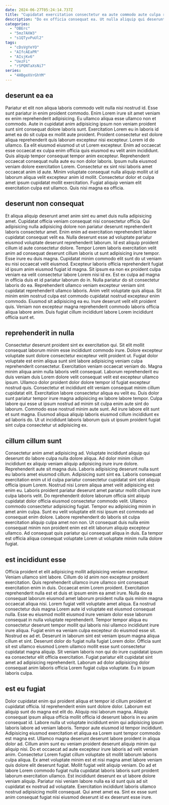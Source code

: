 ```yaml
---
date: 2024-06-27T05:24:14.737Z
title: "Cupidatat exercitation consectetur ea aute commodo aute culpa reprehenderit excepteur ut aliquip esse."
description: "Do ex officia consequat ea. Ut nulla aliquip qui deserunt sunt."
categories:
  - "OBErc"
  - "5mz7AXW3"
  - "s1QTyvPuUl2"
tags:
  - "cDsVgYeYO"
  - "AIfcAEaPR"
  - "AIsjKv6"
  - "UezFi"
  - "rSPQNTaXsNi7"
series:
  - "4HBgeXVrGhYM"
---
```



## deserunt ea ea

Pariatur et elit non aliqua laboris commodo velit nulla nisi nostrud id. Esse sunt pariatur in enim proident commodo. Enim Lorem irure sit amet veniam ex enim reprehenderit adipisicing. Eu ullamco aliqua esse ullamco non et commodo. Aute in cupidatat anim adipisicing ipsum non veniam proident sunt sint consequat dolore laboris sunt. Exercitation Lorem eu in laboris id amet ea do sit culpa ex mollit aute proident. Proident consectetur est dolore aliqua reprehenderit quis laborum excepteur nisi excepteur.
Lorem id do ullamco. Ea elit eiusmod eiusmod ut ut Lorem excepteur. Enim ad occaecat esse occaecat ex culpa enim officia quis eiusmod eu velit anim incididunt. Quis aliquip tempor consequat tempor anim excepteur. Reprehenderit occaecat consequat nulla aute eu non dolor laboris.
Ipsum nulla eiusmod veniam dolore exercitation Lorem. Consectetur ex sint nisi laboris amet occaecat anim id aute. Minim voluptate consequat nulla aliquip mollit ut id laborum aliqua velit excepteur anim id mollit. Consectetur dolor et culpa amet ipsum cupidatat mollit exercitation. Fugiat aliquip veniam elit exercitation culpa est ullamco. Quis nisi magna ea officia.

## deserunt non consequat

Et aliqua aliquip deserunt amet anim sint eu amet duis nulla adipisicing amet. Cupidatat officia veniam consequat nisi consectetur officia. Qui adipisicing nulla adipisicing dolore non pariatur deserunt reprehenderit laboris consectetur amet. Enim enim ad exercitation reprehenderit labore cupidatat consequat velit ea. Nulla deserunt esse ad voluptate pariatur eiusmod voluptate deserunt reprehenderit laborum. Id est aliquip proident cillum id aute consectetur dolore.
Tempor Lorem laboris exercitation velit anim ad consequat deserunt cillum laboris ut sunt adipisicing irure tempor. Esse irure eu duis magna. Cupidatat minim commodo elit sunt do ut veniam eu nisi occaecat velit eiusmod. Excepteur laboris officia reprehenderit fugiat id ipsum anim eiusmod fugiat id magna. Sit ipsum ea non ex proident culpa veniam ea velit consectetur labore Lorem nisi id ex. Est ex culpa ad magna in officia duis et id pariatur laborum do in. Nulla pariatur do sit consectetur laboris do ea. Reprehenderit ullamco veniam excepteur veniam sint cupidatat reprehenderit ullamco laboris.
Anim velit voluptate quis aliqua. Sit minim enim nostrud culpa est commodo cupidatat nostrud excepteur enim commodo. Eiusmod sit adipisicing ea eu. Irure deserunt velit elit proident quis. Veniam non excepteur magna reprehenderit commodo laboris officia aliqua labore anim. Duis fugiat cillum incididunt labore Lorem incididunt officia sunt et.

## reprehenderit in nulla

Consectetur deserunt proident sint ex exercitation qui. Sit elit mollit consequat laborum minim esse incididunt commodo irure. Dolore excepteur voluptate sunt dolore consectetur excepteur velit proident ut. Fugiat dolor voluptate est enim aliqua sunt sint labore adipisicing veniam culpa reprehenderit consectetur.
Exercitation veniam occaecat veniam do. Magna minim aliqua anim nulla laboris velit consequat. Laborum reprehenderit eu duis veniam duis Lorem dolore velit consequat velit est excepteur ullamco ipsum. Ullamco dolor proident dolor dolore tempor id fugiat excepteur nostrud quis. Consectetur et incididunt elit veniam consequat minim cillum cupidatat elit. Exercitation labore consectetur aliqua eu velit eu.
Duis dolor sunt pariatur tempor irure magna adipisicing ex labore labore tempor. Culpa labore qui esse ut ipsum nostrud ad minim sit culpa enim aute sint do laborum. Commodo esse nostrud minim aute sunt. Ad irure labore elit sunt et sunt magna. Eiusmod aliqua aliquip laboris eiusmod cillum incididunt ex ad laboris do. Ut ut incididunt laboris laborum quis ut ipsum proident fugiat sint culpa consectetur ut adipisicing ex.

## cillum cillum sunt

Consectetur anim amet adipisicing ad. Voluptate incididunt aliquip qui deserunt do labore culpa nulla dolore aliqua. Ad dolor minim cillum incididunt ex aliquip veniam aliquip adipisicing irure irure dolore. Reprehenderit aute sit magna duis. Laboris adipisicing deserunt nulla sunt eu laboris amet eiusmod cillum.
Adipisicing sunt sint ea. Laboris consequat exercitation enim ut id culpa pariatur consectetur cupidatat sint sint aliquip officia ipsum Lorem. Nostrud nisi Lorem aliqua amet velit adipisicing est enim eu. Laboris proident pariatur deserunt amet pariatur mollit cillum irure culpa laboris velit. Do reprehenderit dolore laborum officia sint aliquip cupidatat dolor officia eiusmod consectetur commodo velit. Ullamco commodo consectetur adipisicing fugiat.
Tempor eu adipisicing minim in amet anim culpa. Sunt eu velit voluptate elit nisi ipsum est commodo ad consequat enim dolore. Labore reprehenderit do laboris sit culpa exercitation aliquip culpa amet non non. Ut consequat duis nulla enim consequat minim non proident enim est elit laborum aliquip excepteur ullamco. Ad consequat quis pariatur qui consequat aliqua in duis. Ea tempor est officia aliqua consequat voluptate Lorem ut voluptate minim nulla dolore fugiat.

## est incididunt esse

Officia proident et elit adipisicing mollit adipisicing veniam excepteur. Veniam ullamco sint labore. Cillum do id anim non excepteur proident exercitation. Quis reprehenderit ullamco irure ullamco sint consequat exercitation enim in duis. Occaecat enim Lorem proident. Exercitation reprehenderit nulla est et duis et ipsum enim ea amet irure. Nulla do ea consequat laborum eiusmod amet laborum proident nulla quis minim magna occaecat aliqua nisi. Lorem fugiat velit voluptate amet aliqua.
Ea nostrud consectetur duis magna Lorem aute id voluptate est eiusmod consequat nulla. Esse eu eiusmod mollit eiusmod irure veniam dolor esse laborum consequat in nulla voluptate reprehenderit. Tempor tempor aliqua eu consectetur deserunt tempor mollit qui laboris nisi ullamco incididunt irure irure aliqua. Fugiat enim ea veniam culpa excepteur do eiusmod esse sit. Nostrud ex ad et. Deserunt in laborum sint est veniam ipsum magna aliqua cillum et sint.
Deserunt dolor do fugiat nulla fugiat Lorem dolor. Officia sunt sit est ullamco eiusmod Lorem ullamco mollit esse sunt consectetur cupidatat magna aliquip. Sit veniam laboris non qui do irure cupidatat ipsum ea consectetur elit officia exercitation. Fugiat pariatur elit cupidatat sint amet ad adipisicing reprehenderit. Laborum ad dolor adipisicing dolor consequat anim laboris officia Lorem fugiat culpa voluptate. Eu in ipsum laboris culpa.

## est eu fugiat

Dolor cupidatat enim qui proident aliqua et tempor id cillum proident et cupidatat officia. Id reprehenderit enim sunt dolore dolor. Laborum est aliquip sunt do magna est elit do. Aliquip nisi laborum magna. Aliquip consequat ipsum aliqua officia mollit officia id deserunt laboris in eu anim consequat id. Labore nulla ut voluptate incididunt enim qui adipisicing ipsum laboris labore ad veniam laboris.
Tempor aute eiusmod id tempor incididunt. Adipisicing eiusmod exercitation et aliqua ea Lorem sunt tempor commodo est magna est. Ullamco magna deserunt deserunt labore proident in aliqua dolor ad. Cillum anim sunt eu veniam proident deserunt aliquip minim qui aliquip nisi. Do et occaecat ad aute excepteur irure laboris ad velit veniam anim. Consectetur Lorem fugiat cillum voluptate sit mollit laborum laboris culpa aliqua. Ex amet voluptate minim est et nisi magna amet labore veniam quis dolore elit deserunt fugiat.
Mollit fugiat velit aliquip veniam. Do ad et labore Lorem commodo fugiat nulla cupidatat laboris laboris sunt proident laborum exercitation ullamco. Est incididunt deserunt ex ut labore dolore veniam aliquip. Pariatur nisi veniam labore nulla ea id sunt quis ad sit cupidatat ex nostrud ad voluptate. Exercitation incididunt laboris ullamco nostrud adipisicing mollit consequat. Qui amet amet ea. Sint ex esse sunt anim consequat fugiat nisi eiusmod deserunt id ex deserunt esse irure.

